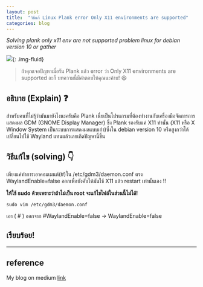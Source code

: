 ```yaml
---
layout: post
title:  "วิธีแก้ Linux Plank error Only X11 environments are supported"
categories: blog
---
```

*Solving plank only x11 env are not supported problem linux for debian version 10 or gather*

![](https://miro.medium.com/max/2732/1*MBC8pmldXquVIgBJxO3gjA.png){: .img-fluid}

> ถ้าคุณเจอปัญหาเมื่อรัน Plank แล้ว error ว่า Only X11 environments are supported ละก็ บทความนี้มีคำตอบให้คุณนะค้าบ! 😆

## อธิบาย (Explain) ❓
สำหรับคนที่ไม่รุ้ว่ามันมายังไงนะครับคือ Plank เนี่ยเป็นโปรแกรมที่ต้องทำงานกับเครื่องมือจัดการการแสดงผล GDM (GNOME Display Manager) ซึ่ง Plank รองรับแค่ X11 ท่านั้น (X11 หรือ X Window System เป็นระบบการแสดงผลแบบเก่า)ซึ่งใน debian version 10 หรือสูงกว่าได้เปลี่ยนไปใช้ Wayland แทนแล้วเลยเกิดปัญหานี้ขึ้น

## วิธีแก้ไข (solving) 👇
เพียงแค่ทำการเอาคอมเมนต์(#)ใน /etc/gdm3/daemon.conf ตรง WaylandEnable=false ออกเพื่อบังคับให้มันใช้ X11 แล้ว restart เท่านั้นเอง !!

**ให้ใช้ sudo ด้วยเพราะว่าถ้าไม่เป็น root จะแก้ไขไฟล์ในส่วนนี้ไม่ได้!**

`sudo vim /etc/gdm3/daemon.conf`

เอา ( # ) ออกจาก #WaylandEnable=false → WaylandEnable=false

## เรียบร้อย!
---

##  reference
My blog on medium [link](https://piravit-chenpittaya.medium.com/%E0%B9%81%E0%B8%81%E0%B9%89-plank-error-only-x11-environments-are-supported-linux-99b075db7758)
